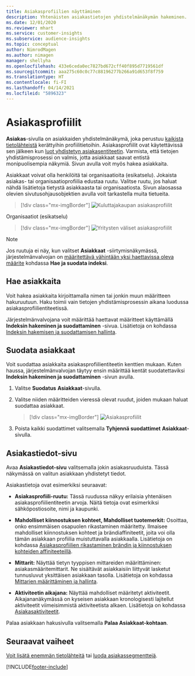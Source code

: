 ```yaml
---
title: Asiakasprofiilien näyttäminen
description: Yhtenäisten asiakastietojen yhdistelmänäkymän hakeminen.
ms.date: 12/01/2020
ms.reviewer: mhart
ms.service: customer-insights
ms.subservice: audience-insights
ms.topic: conceptual
author: NimrodMagen
ms.author: nimagen
manager: shellyha
ms.openlocfilehash: 433e6ceda0ec7827bd672cff40f895d7719561df
ms.sourcegitcommit: aaa275c60c0c77c88196277b266a91d653f8f759
ms.translationtype: HT
ms.contentlocale: fi-FI
ms.lasthandoff: 04/14/2021
ms.locfileid: "5896323"
---
```

# <a name="customer-profiles"></a>Asiakasprofiilit

**Asiakas**-sivulla on asiakkaiden yhdistelmänäkymä, joka perustuu [kaikista tietolähteistä](data-sources.md) kerättyihin profiilitietoihin. Asiakasprofiilit ovat käytettävissä sen jälkeen kun [luot yhdistetyn asiakasentiteetin](data-unification.md). Varmista, että tietojen yhdistämisprosessi on valmis, jotta asiakkaat saavat entistä monipuolisempia näkymiä. Sivun avulla voit myös hakea asiakkaita.

Asiakkaat voivat olla henkilöitä tai organisaatioita (esikatselu). Jokaista asiakas- tai organisaatioprofiilia edustaa ruutu. Valitse ruutu, jos haluat nähdä lisätietoja tietystä asiakkaasta tai organisaatiosta. Sivun alaosassa olevien sivutusohjausobjektien avulla voit tarkastella muita tietueita.

> [!div class="mx-imgBorder"] 
> ![Kuluttajakaupan asiakasprofiilit](media/profiles-customers.png "Kuluttajakaupan asiakasprofiilit")

Organisaatiot (esikatselu)
> [!div class="mx-imgBorder"] 
> ![Yritysten väliset asiakasprofiilit](media/profile-customers-b2b.png "Yritysten väliset asiakasprofiilit")

> [!NOTE]
> Jos ruutuja ei näy, kun valitset **Asiakkaat** -siirtymisnäkymässä, järjestelmänvalvojan on [määritettävä vähintään yksi haettavissa oleva määrite](search-filter-index.md) kohdassa **Hae ja suodata indeksi**.

## <a name="search-for-customers"></a>Hae asiakkaita

Voit hakea asiakkaita kirjoittamalla nimen tai jonkin muun määritteen hakuruutuun. Haku toimii vain tietojen yhdistämisprosessin aikana luodussa asiakasprofiilientiteetissä.

Järjestelmänvalvojana voit määrittää haettavat määritteet käyttämällä **Indeksin hakeminen ja suodattaminen** -sivua. Lisätietoja on kohdassa [Indeksin hakemisen ja suodattamisen hallinta](search-filter-index.md).

## <a name="filter-customers"></a>Suodata asiakkaat

Voit suodattaa asiakkaita asiakasprofiilientiteetin kenttien mukaan. Kuten haussa, järjestelmänvalvojan täytyy ensin määrittää kentät suodatettaviksi **Indeksin hakeminen ja suodattaminen** -sivun avulla.

1. Valitse **Suodatus** **Asiakkaat**-sivulla.

2. Valitse niiden määritteiden vieressä olevat ruudut, joiden mukaan haluat suodattaa asiakkaat.

   > [!div class="mx-imgBorder"] 
   > ![Asiakasprofiilit](media/profiles-customers3.png "Asiakasprofiilit")

3. Poista kaikki suodattimet valitsemalla **Tyhjennä suodattimet** **Asiakkaat**-sivulla.

##  <a name="customer-details-page"></a>Asiakastiedot-sivu

Avaa **Asiakastiedot-sivu** valitsemalla jokin asiakasruuduista. Tässä näkymässä on valitun asiakkaan yhdistetyt tiedot.

Asiakastietoja ovat esimerkiksi seuraavat:

-   **Asiakasprofiili-ruutu:** Tässä ruudussa näkyy erilaisia yhtenäisen asiakasprofiilientiteetin arvoja. Näitä tietoja ovat esimerkiksi sähköpostiosoite, nimi ja kaupunki. 

-   **Mahdolliset kiinnostuksen kohteet, Mahdolliset tuotemerkit:** Osoittaa, onko ensimmäisen osapuolen rikastaminen määritetty. Ilmaisee mahdolliset kiinnostuksen kohteet ja brändiaffiniteetit, joita voi olla tämän asiakkaan profiilia muistuttavalla asiakkaalla. Lisätietoja on kohdassa [Asiakasprofiilien rikastaminen brändin ja kiinnostuksen kohteiden affiniteeteillä](enrichment-microsoft.md).

-   **Mittarit:** Näyttää tietyn tyyppisen mittareiden määrittäminen: asiakasmääritemittarit. Ne sisältävät asiakkaisiin liittyvät lasketut tunnusluvut yksittäisen asiakkaan tasolla. Lisätietoja on kohdassa [Mittarien määrittäminen ja hallinta](measures.md).

-   **Aktiviteetin aikajana:** Näyttää mahdolliset määritetyt aktiviteetit. Aikajananäkymässä on kyseisen asiakkaan kronologisesti lajitellut aktiviteetit viimeisimmistä aktiviteetista alkaen. Lisätietoja on kohdassa [Asiakasaktiviteetit](activities.md).

Palaa asiakkaan hakusivulla valitsemalla **Palaa Asiakkaat-kohtaan**.

## <a name="next-steps"></a>Seuraavat vaiheet

[Voit lisätä enemmän tietolähteitä](data-sources.md) tai [luoda asiakassegmenttejä](segments.md).


[!INCLUDE[footer-include](../includes/footer-banner.md)]